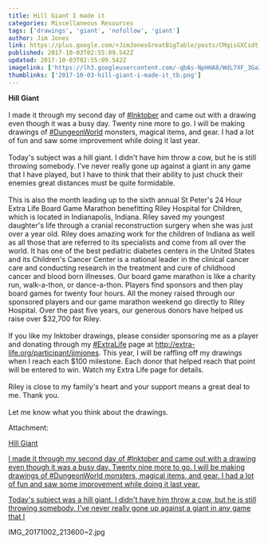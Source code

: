 ```yaml
---
title: Hill Giant I made it
categories: Miscellaneous Resources
tags: ['drawings', 'giant', 'nofollow', 'giant']
author: Jim Jones
link: https://plus.google.com/+JimJonesGreatBigTable/posts/CMqisGXCsdt
published: 2017-10-03T02:55:09.542Z
updated: 2017-10-03T02:55:09.542Z
imagelink: ['https://lh3.googleusercontent.com/-qbAs-NpHHA8/WdL7XF_3GaI/AAAAAAAAEZw/oAxK9vh_J4oKC9yr96NfHRjqoRxj4KtPwCJoC/w1944-h2592/IMG_20171002_213600%257E2.jpg']
thumblinks: ['2017-10-03-hill-giant-i-made-it_tb.png']
---
```


<b>Hill Giant</b><br /><br />I made it through my second day of <a rel="nofollow" class="ot-hashtag" href="https://plus.google.com/s/%23Inktober/posts">#Inktober</a> and came out with a drawing even though it was a busy day. Twenty nine more to go. I will be making drawings of <a rel="nofollow" class="ot-hashtag" href="https://plus.google.com/s/%23DungeonWorld/posts">#DungeonWorld</a> monsters, magical items, and gear. I had a lot of fun and saw some improvement while doing it last year.<br /><br />Today&#39;s subject was a hill giant. I didn&#39;t have him throw a cow, but he is still throwing somebody. I&#39;ve never really gone up against a giant in any game that I have played, but I have to think that their ability to just chuck their enemies great distances must be quite formidable.<br /><br />This is also the month leading up to the sixth annual St Peter&#39;s 24 Hour Extra Life Board Game Marathon benefitting Riley Hospital for Children, which is located in Indianapolis, Indiana. Riley saved my youngest daughter&#39;s life through a cranial reconstruction surgery when she was just over a year old. Riley does amazing work for the children of Indiana as well as all those that are referred to its specialists and come from all over the world. It has one of the best pediatric diabetes centers in the United States and its Children&#39;s Cancer Center is a national leader in the clinical cancer care and conducting research in the treatment and cure of childhood cancer and blood born illnesses. Our board game marathon is like a charity run, walk-a-thon, or dance-a-thon. Players find sponsors and then play board games for twenty four hours. All the money raised through our sponsored players and our game marathon weekend go directly to Riley Hospital. Over the past five years, our generous donors have helped us raise over  $32,700 for Riley.<br /><br />If you like my Inktober drawings, please consider sponsoring me as a player and donating through my <a rel="nofollow" class="ot-hashtag" href="https://plus.google.com/s/%23ExtraLife/posts">#ExtraLife</a> page at <a href="http://extra-life.org/participant/jimjones" class="ot-anchor">http://extra-life.org/participant/jimjones</a>. This year, I will be raffling off my drawings when I reach each $100 milestone. Each donor that helped reach that point will be entered to win.  Watch my Extra Life page for details.<br /><br />Riley is close to my family&#39;s heart and your support means a great deal to me. Thank you.<br /><br />Let me know what you think about the drawings.


Attachment:

<a href='https://plus.google.com/photos/114075227630675466545/albums/6472511989430136593/6472511988650416546?sqi=100084733231320276299&sqsi=ce1a3f63-0134-470d-90ae-6eb5a12174e9'>Hill Giant

I made it through my second day of #Inktober and came out with a drawing even though it was a busy day. Twenty nine more to go. I will be making drawings of #DungeonWorld monsters, magical items, and gear. I had a lot of fun and saw some improvement while doing it last year.

Today's subject was a hill giant. I didn't have him throw a cow, but he is still throwing somebody. I've never really gone up against a giant in any game that I</a>


IMG_20171002_213600~2.jpg